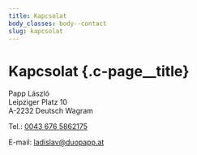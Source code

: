 ```yaml
---
title: Kapcsolat
body_classes: body--contact
slug: kapcsolat
---
```


# Kapcsolat {.c-page__title}

Papp László<br/>
Leipziger Platz 10<br/>
A-2232 Deutsch Wagram

Tel.: <a href="tel:0043 676 5862175">0043 676 5862175</a>

E-mail: [ladislav@duopapp.at](mailto:ladislav@duopapp.at)
